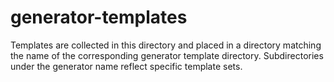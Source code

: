 generator-templates
===================

Templates are collected in this directory and placed in a directory matching the 
name of the corresponding generator template directory.  Subdirectories under the 
generator name reflect specific template sets.
